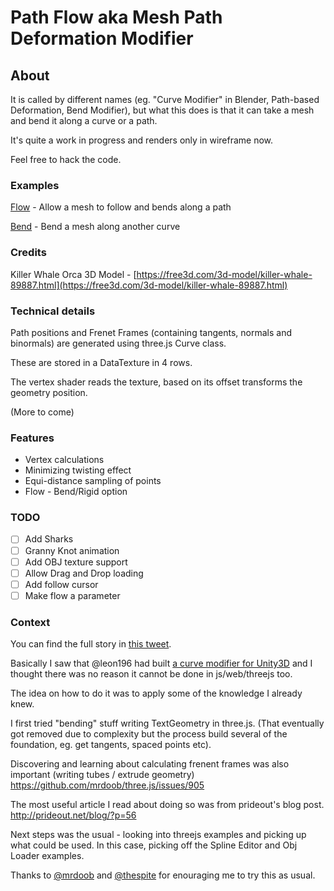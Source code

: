 # Path Flow aka Mesh Path Deformation Modifier

## About

It is called by different names (eg. "Curve Modifier" in Blender, Path-based Deformation, Bend Modifier), but what this does is that it can take a mesh and bend it along a curve or a path.

It's quite a work in progress and renders only in wireframe now.

Feel free to hack the code.

### Examples

[Flow](https://zz85.github.io/threejs-path-flow/flow.html) - Allow a mesh to follow and bends along a path

[Bend](https://zz85.github.io/threejs-path-flow/bend.html) - Bend a mesh along another curve

### Credits

Killer Whale Orca 3D Model - [https://free3d.com/3d-model/killer-whale-89887.html](https://free3d.com/3d-model/killer-whale-89887.html)


### Technical details

Path positions and Frenet Frames (containing tangents, normals and binormals) are generated using three.js Curve class.

These are stored in a DataTexture in 4 rows.

The vertex shader reads the texture, based on its offset transforms the geometry position.

(More to come)

### Features

- Vertex calculations
- Minimizing twisting effect
- Equi-distance sampling of points
- Flow - Bend/Rigid option

### TODO

- [ ] Add Sharks
- [ ] Granny Knot animation
- [ ] Add OBJ texture support
- [ ] Allow Drag and Drop loading
- [ ] Add follow cursor
- [ ] Make flow a parameter

### Context

You can find the full story in [this tweet](https://twitter.com/BlurSpline/status/966114594065326080).

Basically I saw that @leon196 had built [a curve modifier for Unity3D](https://github.com/leon196/CurveModifier) and I thought there was no reason it cannot be done in js/web/threejs too.

The idea on how to do it was to apply some of the knowledge I already knew.

I first tried "bending" stuff writing TextGeometry in three.js.
(That eventually got removed due to complexity but the process build several of the foundation, eg. get tangents, spaced points etc).

Discovering and learning about calculating frenent frames was also important (writing tubes / extrude geometry)
https://github.com/mrdoob/three.js/issues/905

The most useful article I read about doing so was from prideout's blog post. http://prideout.net/blog/?p=56

Next steps was the usual - looking into threejs examples and picking up what could be used.
In this case, picking off the Spline Editor and Obj Loader examples.

Thanks to [@mrdoob](https://twitter.com/mrdoob) and [@thespite](https://twitter.com/thespite) for enouraging me to try this as usual.
